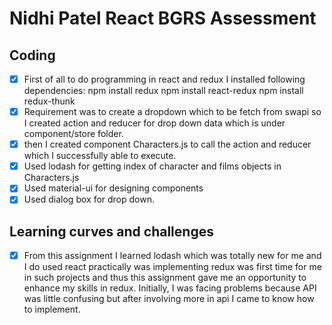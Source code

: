 # Nidhi Patel React BGRS Assessment

## Coding
- [x] First of all to do programming in react and redux I installed following dependencies:
    npm install redux
    npm install react-redux
    npm install redux-thunk
- [x] Requirement was to create a dropdown which to be fetch from swapi so I created action and reducer for drop down data which is under component/store folder.
- [x] then I created component Characters.js to call the action and reducer which I successfully able to execute.
- [x] Used lodash for getting index of character and films objects in Characters.js
- [x] Used material-ui for designing components
- [x] Used dialog box for drop down.

## Learning curves and challenges
- [x] From this assignment I learned lodash which was totally new for me and I do used react practically was implementing redux was first time for me in such projects and thus this assignment gave me an opportunity to enhance my skills in redux. Initially, I was facing problems because API was little confusing but after involving more in api I came to know how to implement.
